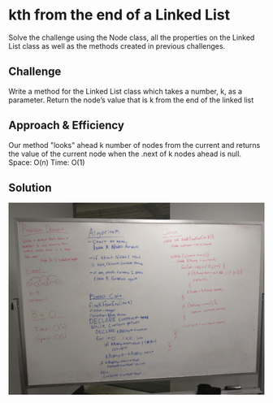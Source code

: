 # kth from the end of a Linked List
Solve the challenge using the Node class, all the properties on the Linked List class as well as the methods created in previous challenges.

## Challenge
Write a method for the Linked List class which takes a number, k, as a parameter. Return the node’s value that is k from the end of the linked list

## Approach & Efficiency
Our method "looks" ahead k number of nodes from the current and returns the value of the current node when the .next of k nodes ahead is null.
Space: O(n)
Time: O(1)

## Solution
![ll_kth_from_end](../assets/ll_kth_from_end.jpg)